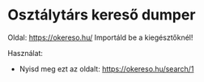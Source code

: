 # Osztálytárs kereső dumper
Oldal: https://okereso.hu/
Importáld be a kiegésztőknél!

Használat:
- Nyisd meg ezt az oldalt: https://okereso.hu/search/1
